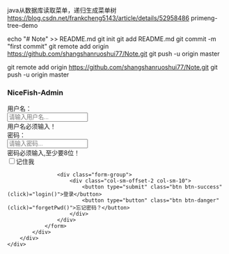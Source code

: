 java从数据库读取菜单，递归生成菜单树
https://blog.csdn.net/frankcheng5143/article/details/52958486
primeng-tree-demo

echo "# Note" >> README.md
git init
git add README.md
git commit -m "first commit"
git remote add origin https://github.com/shangshanruoshui77/Note.git
git push -u origin master

git remote add origin https://github.com/shangshanruoshui77/Note.git
git push -u origin master

<div class="container login-screen">
    <div class="row">
        <div class="col-sm-6 col-sm-offset-3">
            <div class="login-form-container">
                <h3 class="center-block sys-title">NiceFish-Admin</h3>
                <form #form="ngForm" (ngSubmit)="form.form.valid" novalidate class="form-horizontal" role="form">
                    <div class="form-group" [ngClass]="{ 'has-error': form.submitted && !userName.valid }">
                        <label class="col-sm-2 control-label">用户名：</label>
                        <div class="col-sm-10">
                            <input required name="userName" [(ngModel)]="user.userName" #userName="ngModel" type="text" class="form-control" placeholder="请输入用户名...">
                            <div *ngIf="form.submitted && !userName.valid" class="text-danger">用户名必须输入！</div>
                        </div>
                    </div>
                    <div class="form-group" [ngClass]="{ 'has-error': form.submitted && !password.valid }">
                        <label class="col-sm-2 control-label">密码：</label>
                        <div class="col-sm-10">
                            <input required minlength="8" [(ngModel)]="user.password" name="password" #password="ngModel" type="password" class="form-control"
                                placeholder="请输入密码...">
                            <div *ngIf="form.submitted && !password.valid" class="text-danger">密码必须输入,至少要8位！</div>
                        </div>
                    </div>
                    <div class="form-group">
                        <div class="col-sm-offset-2 col-sm-10">
                            <div class="checkbox">
                                <label>
                                <input name="remeberMe" type="checkbox" [(ngModel)]="user.remeberMe" #remeberMe="ngModel">记住我
                            </label>
                            </div>
                        </div>
                    </div>

                    <div class="form-group">
                        <div class="col-sm-offset-2 col-sm-10">
                            <button type="submit" class="btn btn-success" (click)="login()">登录</button>
                            <button type="button" class="btn btn-danger" (click)="forgetPwd()">忘记密码？</button>
                        </div>
                    </div>
                </form>
            </div>
        </div>
    </div>
</div>
